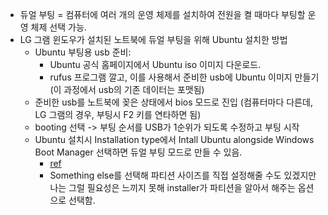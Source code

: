 * 듀얼 부팅 = 컴퓨터에 여러 개의 운영 체제를 설치하여 전원을 켤 때마다 부팅할 운영 체제 선택 가능.
* LG 그램 윈도우가 설치된 노트북에 듀얼 부팅을 위해 Ubuntu 설치한 방법
    * Ubuntu 부팅용 usb 준비:
        * Ubuntu 공식 홈페이지에서 Ubuntu iso 이미지 다운로드.
        * rufus 프로그램 깔고, 이를 사용해서 준비한 usb에 Ubuntu 이미지 만들기 (이 과정에서 usb의 기존 데이터는 포맷됨)
    * 준비한 usb를 노트북에 꽂은 상태에서 bios 모드로 진입 (컴퓨터마다 다른데, LG 그램의 경우, 부팅시 F2 키를 연타하면 됨)
    * booting 선택 -> 부팅 순서를 USB가 1순위가 되도록 수정하고 부팅 시작
    * Ubuntu 설치시 Installation type에서 Intall Ubuntu alongside Windows Boot Manager 선택하면 듀얼 부팅 모드로 만들 수 있음.
        * [ref](https://www.itzgeek.com/how-tos/linux/ubuntu-how-tos/how-to-install-ubuntu-18-04-alongside-with-windows-10-or-8-in-dual-boot.html)
        * Something else를 선택해 파티션 사이즈를 직접 설정해줄 수도 있겠지만 나는 그럴 필요성은 느끼지 못해 installer가 파티션을 알아서 해주는 옵션으로 선택함.
